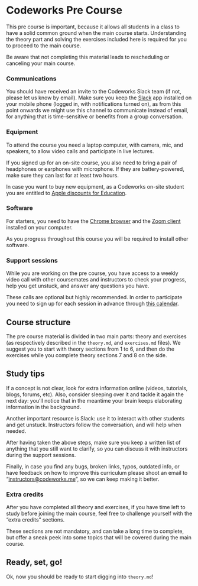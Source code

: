 # Codeworks Pre Course

This pre course is important, because it allows all students in a class to have a solid common ground when the main course starts. Understanding the theory part and solving the exercises included here is required for you to proceed to the main course.

Be aware that not completing this material leads to rescheduling or canceling your main course.

### Communications

You should have received an invite to the Codeworks Slack team (if not, please let us know by email). Make sure you keep the [Slack](https://slack.com/) app installed on your mobile phone (logged in, with notifications turned on), as from this point onwards we might use this channel to communicate instead of email, for anything that is time-sensitive or benefits from a group conversation.

### Equipment

To attend the course you need a laptop computer, with camera, mic, and speakers, to allow video calls and participate in live lectures.

If you signed up for an on-site course, you also need to bring a pair of headphones or earphones with microphone. If they are battery-powered, make sure they can last for at least two hours.

In case you want to buy new equipment, as a Codeworks on-site student you are entitled to [Apple discounts for Education](https://github.com/codeworks/students-handbook/wiki/Discounts).

### Software

For starters, you need to have the [Chrome browser](https://www.google.com/chrome/) and the [Zoom client](https://zoom.us/support/download) installed on your computer.

As you progress throughout this course you will be required to install other software.

### Support sessions

While you are working on the pre course, you have access to a weekly video call with other coursemates and instructors to check your progress, help you get unstuck, and answer any questions you have.

These calls are optional but highly recommended. In order to participate you need to sign up for each session in advance through [this calendar](https://calendly.com/codeworks-instructors/support-session).

## Course structure

The pre course material is divided in two main parts: theory and exercises (as respectively described in the `theory.md`, and `exercises.md` files). We suggest you to start with theory sections from 1 to 6, and then do the exercises while you complete theory sections 7 and 8 on the side.

## Study tips

If a concept is not clear, look for extra information online (videos, tutorials, blogs, forums, etc). Also, consider sleeping over it and tackle it again the next day: you’ll notice that in the meantime your brain keeps elaborating information in the background.

Another important resource is Slack: use it to interact with other students and get unstuck. Instructors follow the conversation, and will help when needed.

After having taken the above steps, make sure you keep a written list of anything that you still want to clarify, so you can discuss it with instructors during the support sessions.

Finally, in case you find any bugs, broken links, typos, outdated info, or have feedback on how to improve this curriculum please shoot an email to “<instructors@codeworks.me>”, so we can keep making it better.

### Extra credits

After you have completed all theory and exercises, if you have time left to study before joining the main course, feel free to challenge yourself with the “extra credits” sections.

These sections are not mandatory, and can take a long time to complete, but offer a sneak peek into some topics that will be covered during the main course.

## Ready, set, go!

Ok, now you should be ready to start digging into `theory.md`!

